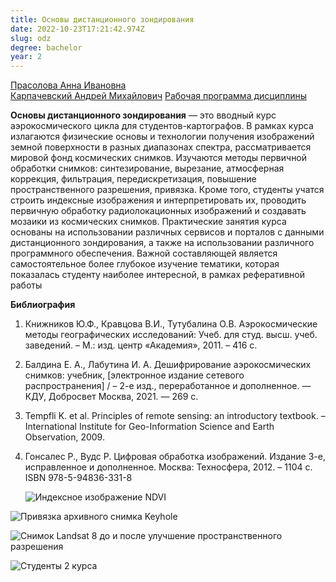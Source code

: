 ```yaml
---
title: Основы дистанционного зондирования
date: 2022-10-23T17:21:42.974Z
slug: odz
degree: bachelor
year: 2
---
```


[Прасолова Анна Ивановна](./people/prasolova)\
[Карпачевский Андрей Михайлович](./people/karpachevskii)
[Рабочая программа дисциплины](https://disk.yandex.ru/i/xp4LkOIFhutEPA)

<b>Основы дистанционного зондирования</b> — это вводный курс аэрокосмического цикла для студентов-картографов. В рамках курса излагаются физические основы и технологии получения изображений земной поверхности в разных диапазонах спектра, рассматривается мировой фонд космических снимков. Изучаются методы первичной обработки снимков: синтезирование, вырезание, атмосферная коррекция, фильтрация, передискретизация, повышение пространственного разрешения, привязка. Кроме того, студенты учатся строить индексные изображения и интерпретировать их, проводить первичную обработку радиолокационных изображений и создавать мозаики из космических снимков. Практические занятия курса основаны на использовании различных сервисов и порталов с данными дистанционного зондирования, а также на использовании различного программного обеспечения. Важной составляющей является самостоятельное более глубокое изучение тематики, которая показалась студенту наиболее интересной, в рамках реферативной работы

**Библиография**

1. Книжников Ю.Ф., Кравцова В.И., Тутубалина О.В. Аэрокосмические методы географических исследований: Учеб. для студ. высш. учеб. заведений. – М.: изд. центр «Академия», 2011. – 416 с.
2. Балдина Е. А., Лабутина И. А. Дешифрирование аэрокосмических снимков: учебник, \[электронное издание сетевого распространения] / – 2-е изд., переработанное и дополненное. — КДУ, Добросвет Москва, 2021. — 269 с.
3. Tempfli K. et al. Principles of remote sensing: an introductory textbook. – International Institute for Geo-Information Science and Earth Observation, 2009.
4. Гонсалес Р., Вудс Р. Цифровая обработка изображений. Издание 3-е, исправленное и дополненное. Москва: Техносфера, 2012. – 1104 с. ISBN 978-5-94836-331-8

   ![Индексное изображение NDVI](~/assets/images/odz1.png 'Индексное изображение NDVI')

![Привязка архивного снимка Keyhole](~/assets/images/odz2.png 'Привязка архивного снимка Keyhole')

![Снимок Landsat 8 до и после улучшение пространственного разрешения](~/assets/images/odz3.png 'Снимок Landsat 8 до и после улучшение пространственного разрешения')

![Студенты 2 курса](~/assets/images/odz4.jpg 'Студенты 2 курса')
